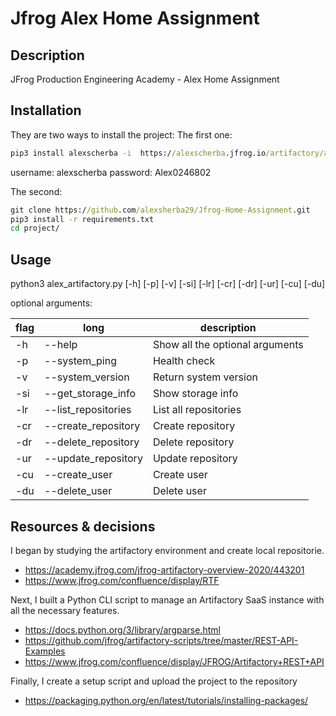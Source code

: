 # Jfrog Alex Home Assignment
## Description
JFrog Production Engineering Academy - Alex Home Assignment

## Installation
They are two ways to install the project:
The first one:

```cmd
pip3 install alexscherba -i  https://alexscherba.jfrog.io/artifactory/alex_assignment_local/alexscherba
```
username: alexscherba
password: Alex0246802

The second:

``` cmd
git clone https://github.com/alexsherba29/Jfrog-Home-Assignment.git
pip3 install -r requirements.txt
cd project/
```

## Usage
python3 alex_artifactory.py [-h] [-p] [-v] [-si] [-lr] [-cr] [-dr] [-ur] [-cu] [-du]

optional arguments: 

flag | long                | description
---- |---------------------|--------------------------------
-h   | --help              | Show all the optional arguments
-p   | --system_ping       | Health check
-v   | --system_version    | Return system version
-si  | --get_storage_info  | Show storage info
-lr  | --list_repositories | List all repositories
-cr  | --create_repository | Create repository
-dr  | --delete_repository | Delete repository
-ur  | --update_repository | Update repository
-cu  | --create_user       | Create user
-du  | --delete_user       | Delete user

## Resources & decisions 

I began by studying the artifactory environment and create local repositorie.

* https://academy.jfrog.com/jfrog-artifactory-overview-2020/443201
* https://www.jfrog.com/confluence/display/RTF

Next, I built a Python CLI script to manage an Artifactory SaaS instance with all the necessary features.

* https://docs.python.org/3/library/argparse.html
* https://github.com/jfrog/artifactory-scripts/tree/master/REST-API-Examples
* https://www.jfrog.com/confluence/display/JFROG/Artifactory+REST+API

Finally, I create a setup script and upload the project to the repository

* https://packaging.python.org/en/latest/tutorials/installing-packages/